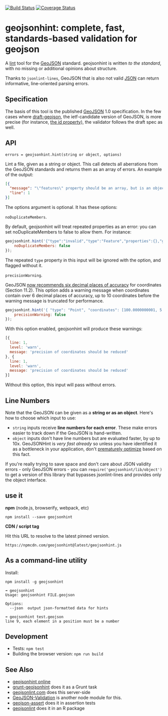 [![Build Status](https://secure.travis-ci.org/mapbox/geojsonhint.svg?branch=master)](http://travis-ci.org/mapbox/geojsonhint) [![Coverage Status](https://coveralls.io/repos/mapbox/geojsonhint/badge.svg)](https://coveralls.io/r/mapbox/geojsonhint)

# geojsonhint: complete, fast, standards-based validation for geojson

A [lint](http://bit.ly/12jjJyW) tool for the [GeoJSON](http://www.geojson.org/)
standard. geojsonhint is written _to the standard_, with no missing or additional
opinions about structure.

Thanks to `jsonlint-lines`, GeoJSON that is also not valid [JSON](http://json.org/)
can return informative, line-oriented parsing errors.

## Specification

The basis of this tool is the published [GeoJSON](http://www.geojson.org/) 1.0 specification.
In the few cases where [draft-geojson](https://github.com/geojson/draft-geojson/blob/master/middle.mkd),
the ietf-candidate version of GeoJSON, is more precise (for instance, [the id property](https://github.com/mapbox/geojsonhint/issues/24)), the validator follows the draft spec as well.

## API

`errors = geojsonhint.hint(string or object, options)`

Lint a file, given as a string or object. This call detects all aberrations from
the GeoJSON standards and returns them as an array of errors. An example of the output:

```json
[{
  "message": "\"features\" property should be an array, but is an object instead",
  "line": 1
}]
```

The options argument is optional. It has these options:

`noDuplicateMembers`.

By default, geojsonhint will treat repeated properties as an error: you can
set noDuplicateMembers to false to allow them. For instance:

```js
geojsonhint.hint('{"type":"invalid","type":"Feature","properties":{},"geometry":null}', {
    noDuplicateMembers: false
});
```

The repeated `type` property in this input will be ignored with the option,
and flagged without it.


`precisionWarning`.

GeoJSON [now recommends six decimal places of accuracy](https://tools.ietf.org/html/rfc7946#section-11.2)
for coordinates (Section 11.2). This option adds a warning message when coordinates
contain over 6 decimal places of accuracy, up to 10 coordinates before the warning
message is truncated for performance.

```js
geojsonhint.hint('{ "type": "Point", "coordinates": [100.0000000001, 5.0000000001] }', {
    precisionWarning: false
});
```

With this option enabled, geojsonhint will produce these warnings:

```js
[{
  line: 1,
  level: 'warn',
  message: 'precision of coordinates should be reduced'
}, {
  line: 1,
  level: 'warn',
  message: 'precision of coordinates should be reduced'
}]
```

Without this option, this input will pass without errors.

## Line Numbers

Note that the GeoJSON can be given as a **string or as an object**. Here's how
to choose which input to use:

* `string` inputs receive **line numbers for each error**. These make errors
  easier to track down if the GeoJSON is hand-written.
* `object` inputs don't have line numbers but are evaluated faster, by up to 10x.
  GeoJSONHint is _very fast already_ so unless you have identified it as a
  bottleneck in your application, don't [prematurely optimize](http://c2.com/cgi/wiki?PrematureOptimization) based
  on this fact.

If you're really trying to save space and don't care about JSON validity errors -
only GeoJSON errors - you can `require('geojsonhint/lib/object')` to get a version
of this library that bypasses jsonlint-lines and provides only the object
interface.

## use it

**npm** (node.js, browserify, webpack, etc)

    npm install --save geojsonhint

**CDN / script tag**

Hit this URL to resolve to the latest pinned version.

    https://npmcdn.com/geojsonhint@latest/geojsonhint.js

## As a command-line utility

Install:

    npm install -g geojsonhint

```
➟ geojsonhint
Usage: geojsonhint FILE.geojson

Options:
  --json  output json-formatted data for hints
```

```
➟ geojsonhint test.geojson
line 9, each element in a position must be a number
```

## Development

* Tests: `npm test`
* Building the browser version: `npm run build`

## See Also

* [geojsonhint online](https://www.mapbox.com/geojsonhint/)
* [grunt-geojsonhint](https://github.com/jieter/grunt-geojsonhint) does it as a Grunt task
* [geojsonlint.com](http://geojsonlint.com/) does this server-side
* [GeoJSON-Validation](https://github.com/craveprogramminginc/GeoJSON-Validation) is another node module for this.
* [geojson-assert](https://github.com/calvinmetcalf/geojson-assert) does it in assertion tests
* [geojsonlint](https://github.com/ropenscilabs/geojsonlint) does it in an R package
